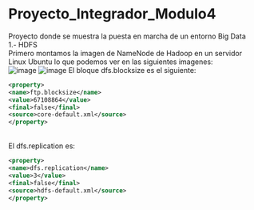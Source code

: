 # Proyecto_Integrador_Modulo4
Proyecto donde se muestra la puesta en marcha de un entorno Big Data<br>
1.- HDFS<br>
Primero montamos la imagen de NameNode de Hadoop en un servidor Linux Ubuntu
lo que podemos ver en las siguientes imagenes:<br>
![image](https://github.com/OscarMoralesMejia/Proyecto_Integrador_Modulo4/assets/159685580/3726fcd7-18e2-4d10-80e6-3b315c607469)
![image](https://github.com/OscarMoralesMejia/Proyecto_Integrador_Modulo4/assets/159685580/d1eba69a-e912-4eb4-a5ab-25e574af7b83)
El bloque dfs.blocksize es el siguiente:
```xml
<property>
<name>ftp.blocksize</name>
<value>67108864</value>
<final>false</final>
<source>core-default.xml</source>
</property>
```
<br>
El dfs.replication es:

```xml
<property>
<name>dfs.replication</name>
<value>3</value>
<final>false</final>
<source>hdfs-default.xml</source>
</property>
```

